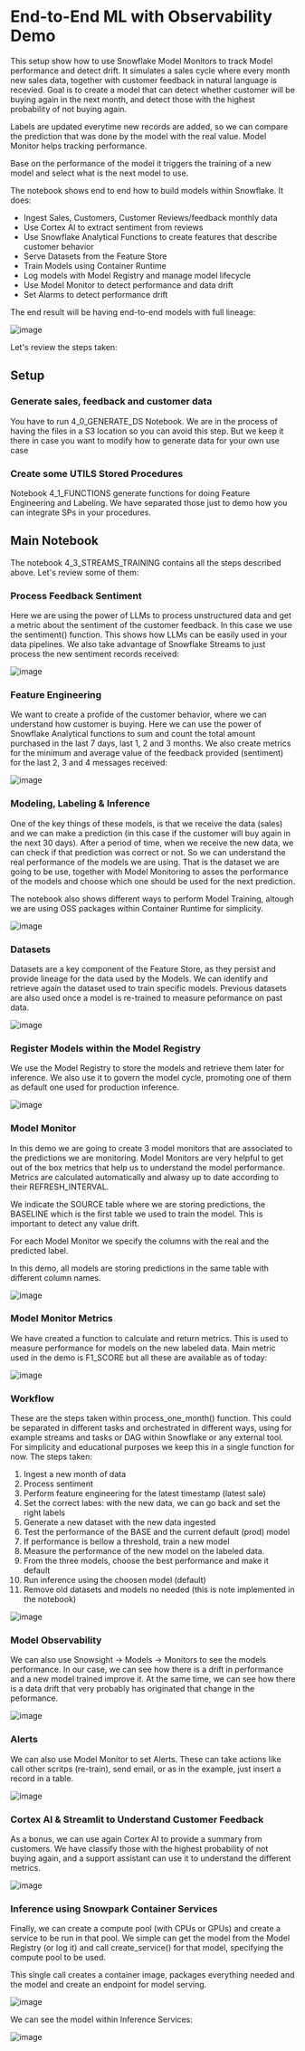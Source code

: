 # End-to-End ML with Observability Demo

This setup show how to use Snowflake Model Monitors to track Model performance and detect drift. It simulates a sales cycle where every month new sales data, together with customer feedback in natural language is recevied. Goal is to create a model that can detect whether customer will be buying again in the next month, and detect those with the highest probability of not buying again.

Labels are updated everytime new records are added, so we can compare the prediction that was done by the model with the real value. Model Monitor helps tracking performance.

Base on the performance of the model it triggers the training of a new model and select what is the next model to use.

The notebook shows end to end how to build models within Snowflake. It does:

- Ingest Sales, Customers, Customer Reviews/feedback monthly data
- Use Cortex AI to extract sentiment from reviews
- Use Snowflake Analytical Functions to create features that describe customer behavior 
- Serve Datasets from the  Feature Store
- Train Models using Container Runtime
- Log models with Model Registry and manage model lifecycle
- Use Model Monitor to detect performance and data drift
- Set Alarms to detect performance drift

The end result will be having end-to-end models with full lineage:

![image](img/lineage.png)

Let's review the steps taken:

## Setup
### Generate sales, feedback and customer data

You have to run 4_0_GENERATE_DS Notebook. We are in the process of having the files in a S3 location so you can avoid this step. But we keep it there in case you want to modify how to generate data for your own use case

### Create some UTILS Stored Procedures

Notebook 4_1_FUNCTIONS generate functions for doing Feature Engineering and Labeling. We have separated those just to demo how you can integrate SPs in your procedures.

## Main Notebook

The notebook 4_3_STREAMS_TRAINING contains all the steps described above. Let's review some of them:

### Process Feedback Sentiment

Here we are using the power of LLMs to process unstructured data and get a metric about the sentiment of the customer feedback. In this case we use the sentiment() function. This shows how LLMs can be easily used in your data pipelines. We also take advantage of Snowflake Streams to just process the new sentiment records received:

![image](img/0_sentiment.png)

### Feature Engineering

We want to create a profide of the customer behavior, where we can understand how customer is buying. Here we can use the power of Snowflake Analytical functions to sum and count the total amount purchased in the last 7 days, last 1, 2 and 3 months. We also create metrics for the minimum and average value of the feedback provided (sentiment) for the last 2, 3 and 4 messages received:

![image](img/1_feature_engineering.png)

### Modeling, Labeling & Inference

One of the key things of these models, is that we receive the data (sales) and we can make a prediction (in this case if the customer will buy again in the next 30 days). After a period of time, when we receive the new data, we can check if that prediction was correct or not. So we can understand the real performance of the models we are using. That is the dataset we are going to be use, together with Model Monitoring to asses the performance of the models and choose which one should be used for the next prediction.

The notebook also shows different ways to perform Model Training, altough we are using OSS packages within Container Runtime for simplicity.

![image](img/3_labeling.png)

### Datasets

Datasets are a key component of the Feature Store, as they persist and provide lineage for the data used by the Models. We can identify and retrieve again the dataset used to train specific models. Previous datasets are also used once a model is re-trained to measure peformance on past data.

![image](img/4_datasets.png)

### Register Models within the Model Registry

We use the Model Registry to store the models and retrieve them later for inference. We also use it to govern the model cycle, promoting one of them as default one used for production inference. 

![image](img/5_model_registry.png)


### Model Monitor

In this demo we are going to create 3 model monitors that are associated to the predictions we are monitoring. Model Monitors are very helpful to get out of the box metrics that help us to understand the model performance. Metrics are calculated automatically and alwasy up to date according to their REFRESH_INTERVAL.

We indicate the SOURCE table where we are storing predictions, the BASELINE which is the first table we used to train the model. This is important to detect any value drift.

For each Model Monitor we specify the columns with the real and the predicted label. 

In this demo, all models are storing predictions in the same table with different column names.

![image](img/6_model_monitor.png)

### Model Monitor Metrics

We have created a function to calculate and return metrics. This is used to measure performance for models on the new labeled data. Main metric used in the demo is F1_SCORE but all these are available as of today:

![image](img/7_model_metrics.png)

### Workflow

These are the steps taken within process_one_month() function. This could be separated in different tasks and orchestrated in different ways, using for example streams and tasks or DAG within Snowflake or any external tool. For simplicity and educational purposes we keep this in a single function for now. The steps taken:

1. Ingest a new month of data
2. Process sentiment
3. Perform feature engineering for the latest timestamp (latest sale)
4. Set the correct labes: with the new data, we can go back and set the right labels
5. Generate a new dataset with the new data ingested
6. Test the performance of the BASE and the current default (prod) model
7. If performance is bellow a threshold, train a new model
8. Measure the performance of the new model on the labeled data.
9. From the three models, choose the best performance and make it default
10. Run inference using the choosen model (default)
11. Remove old datasets and models no needed (this is note implemented in the notebook)

![image](img/8_workflow.png)

### Model Observability

We can also use Snowsight -> Models -> Monitors to see the models performance. In our case, we can see how there is a drift in performance and a new model trained improve it. At the same time, we can see how there is a data drift that very probably has originated that change in the peformance. 

![image](img/9_obsevability.png)

### Alerts

We can also use Model Monitor to set Alerts. These can take actions like call other scritps (re-train), send email, or as in the example, just insert a record in a table.

![image](img/10_alerts.png)

### Cortex AI & Streamlit to Understand Customer Feedback

As a bonus, we can use again Cortex AI to provide a summary from customers. We have classify those with the highest probability of not buying again, and a support assistant can use it to understand the different metrics.

![image](img/11_streamlit.png)

### Inference using Snowpark Container Services

Finally, we can create a compute pool (with CPUs or GPUs) and create a service to be run in that pool. We simple can get the model from the Model Registry (or log it) and call  create_service() for that model, specifying the compute pool to be used.

This single call creates a container image, packages everything needed and the model and create an endpoint for model serving.

![image](img/12_create_service.png)

We can see the model within Inference Services:

![image](img/13_model.png)